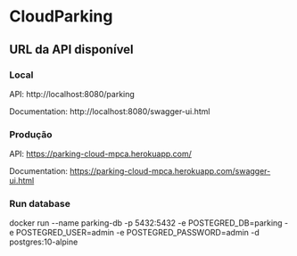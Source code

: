 # CloudParking

## URL da API disponível

### Local
API: http://localhost:8080/parking

Documentation: http://localhost:8080/swagger-ui.html

### Produção
API: https://parking-cloud-mpca.herokuapp.com/

Documentation: https://parking-cloud-mpca.herokuapp.com/swagger-ui.html

### Run database

docker run --name parking-db -p 5432:5432 -e POSTEGRED_DB=parking -e POSTEGRED_USER=admin -e POSTEGRED_PASSWORD=admin -d postgres:10-alpine